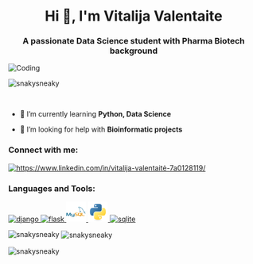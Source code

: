  <h1 align="center">Hi 👋, I'm Vitalija Valentaite</h1>
<h3 align="center">A passionate Data Science student with Pharma Biotech background</h3>
<img aling"right" alt="Coding" width="400" src="https://user-images.githubusercontent.com/59734313/157189039-c09b3e38-9f42-42c0-ab54-14f1574190a7.gif"> 
<p align="left"> <img src="https://komarev.com/ghpvc/?username=snakysneaky&label=Profile%20views&color=0e75b6&style=flat" alt="snakysneaky" /> </p>

<p align="left"> <a href="https://twitter.com/" target="blank"><img src="https://img.shields.io/twitter/follow/?logo=twitter&style=for-the-badge" alt="" /></a> </p>                                          

- 🌱 I’m currently learning **Python, Data Science**  

- 🤝 I’m looking for help with **Bioinformatic projects**

<h3 align="left">Connect with me:</h3>
<p align="left">
<a href="https://linkedin.com/in/https://www.linkedin.com/in/vitalija-valentaitė-7a0128119/" target="blank"><img align="center" src="https://raw.githubusercontent.com/rahuldkjain/github-profile-readme-generator/master/src/images/icons/Social/linked-in-alt.svg" alt="https://www.linkedin.com/in/vitalija-valentaitė-7a0128119/" height="30" width="40" /></a>
</p>                                      

<h3 align="left">Languages and Tools:</h3>
<p align="left"> <a href="https://www.djangoproject.com/" target="_blank" rel="noreferrer"> <img src="https://cdn.worldvectorlogo.com/logos/django.svg" alt="django" width="40" height="40"/> </a> <a href="https://flask.palletsprojects.com/" target="_blank" rel="noreferrer"> <img src="https://www.vectorlogo.zone/logos/pocoo_flask/pocoo_flask-icon.svg" alt="flask" width="40" height="40"/> </a> <a href="https://www.mysql.com/" target="_blank" rel="noreferrer"> <img src="https://raw.githubusercontent.com/devicons/devicon/master/icons/mysql/mysql-original-wordmark.svg" alt="mysql" width="40" height="40"/> </a> <a href="https://www.python.org" target="_blank" rel="noreferrer"> <img src="https://raw.githubusercontent.com/devicons/devicon/master/icons/python/python-original.svg" alt="python" width="40" height="40"/> </a> <a href="https://www.sqlite.org/" target="_blank" rel="noreferrer"> <img src="https://www.vectorlogo.zone/logos/sqlite/sqlite-icon.svg" alt="sqlite" width="40" height="40"/> </a> </p>

<p><img align="left" src="https://github-readme-stats.vercel.app/api/top-langs?username=snakysneaky&show_icons=true&locale=en&layout=compact" alt="snakysneaky" /></p>                                                                                                                                      

<p>&nbsp;<img align="center" src="https://github-readme-stats.vercel.app/api?username=snakysneaky&show_icons=true&locale=en" alt="snakysneaky" /></p>

<p><img align="center" src="https://github-readme-streak-stats.herokuapp.com/?user=snakysneaky&" alt="snakysneaky" /></p>
